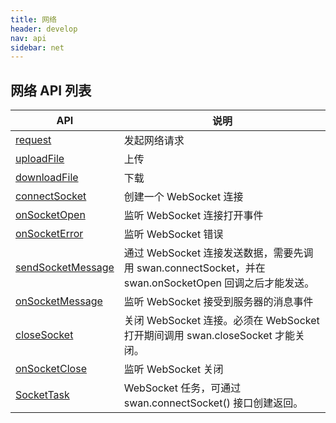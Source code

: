 ```yaml
---
title: 网络
header: develop
nav: api
sidebar: net
---
```



网络 API 列表
---
|API | 说明 |
|---- | ---- |
|<a href="https://smartprogram.baidu.com/docs/develop/api/net_request/#request">request</a>  | 发起网络请求 |
|<a href="https://smartprogram.baidu.com/docs/develop/api/net_uploadFile/#uploadFile">uploadFile</a>| 上传 |
|<a href="https://smartprogram.baidu.com/docs/develop/api/net_uploadFile/#downloadFile">downloadFile</a> |下载  |  
|<a href="https://smartprogram.baidu.com/docs/develop/api/net_webSocket/#connectSocket">connectSocket</a>|创建一个 WebSocket 连接|
|<a href="https://smartprogram.baidu.com/docs/develop/api/net_webSocket/#onSocketOpen">onSocketOpen</a>|监听 WebSocket 连接打开事件|
|<a href="https://smartprogram.baidu.com/docs/develop/api/net_webSocket/#onSocketError">onSocketError</a>|监听 WebSocket 错误|
|<a href="https://smartprogram.baidu.com/docs/develop/api/net_webSocket/#sendSocketMessage">sendSocketMessage</a>|通过 WebSocket 连接发送数据，需要先调用 swan.connectSocket，并在 swan.onSocketOpen 回调之后才能发送。|
|<a href="https://smartprogram.baidu.com/docs/develop/api/net_webSocket/#onSocketMessage">onSocketMessage</a>|监听 WebSocket 接受到服务器的消息事件|
|<a href="https://smartprogram.baidu.com/docs/develop/api/net_webSocket/#clouseSocketMessage">closeSocket</a>|关闭 WebSocket 连接。必须在 WebSocket 打开期间调用 swan.closeSocket 才能关闭。|
|<a href="https://smartprogram.baidu.com/docs/develop/api/net_webSocket/#onSocketClose">onSocketClose</a>|监听 WebSocket 关闭|
|<a href="https://smartprogram.baidu.com/docs/develop/api/net_webSocket/#SocketTask">SocketTask</a>|WebSocket 任务，可通过 swan.connectSocket() 接口创建返回。|


<!-- 网络 API 使用注意事项
--- -->




<!-- ### 服务器域名配置

每个智能小程序需要事先设置一个通讯域名，小程序可以跟指定的域名与进行网络通信。包括普通 HTTPS 请求（request）、上传文件（uploadFile）、下载文件（downloadFile) 和 WebSocket 通信（connectSocket）。
### 配置流程

服务器域名请在 “智能小程序后台->设置->开发设置-><a href="https://smartprogram.baidu.com/mappconsole/main/set?appId=11182003&tabCur=1">服务器域名</a>” 中进行配置，配置时需要注意：
*    域名只支持 https (request、uploadFile、downloadFile) 和 wss (socket) 协议；
*    域名不能使用 IP 地址、localhost或端口号；
*    域名必须经过 ICP 备案；
*    出于安全考虑，openapi.baidu.com 不能被配置为服务器域名，相关API也不能在小程序内调用。开发者应将 App Secret 保存到自有后台服务器中，通过服务器使用App Secret获取 access_token，并调用相关 API；
*    对于每个接口，分别可以配置最多 20 个域名。 -->


<!-- 请求
-----

### request

**解释：**发起网络请求

**方法参数：**Object

**Object参数说明：**

|参数名 |类型  |必填 | 默认值 |说明|
|---- | ---- | ---- | ----|----|
|url |String | 是   ||    开发者服务器接口地址|
|data  |  Object/String  | 否  ||     请求的参数|
|header | Object | 否    ||   设置请求的 header，header 中不能设置 Referer|
|method | String | 否  | GET （需大写）|有效值：OPTIONS, GET, HEAD, POST, PUT, DELETE|
|dataType   | String | 否  | json  |  如果设为 json，会尝试对返回的数据做一次 JSON.parse|
|success |Function    |否 ||      收到开发者服务成功返回的回调函数|
|fail |   Function|    否  ||     接口调用失败的回调函数|
|complete  |  Function  |  否   ||    接口调用结束的回调函数（调用成功、失败都会执行）|


**success 返回参数说明：**

|参数 | 类型 | 说明  |
|---- | ---- | ---- |
|data  |  Object/String  | 开发者服务器返回的数据|
|statusCode | Number | 开发者服务器返回的 HTTP 状态码|
|header | Object | 开发者服务器返回的 HTTP Response Header|

**data 数据说明：**

最终发送给服务器的数据是 String 类型，如果传入的 data 不是 String 类型，会被转换成 String 。转换规则如下：

1、对于 GET 方法的数据，会将数据转换成 query string（encodeURIComponent(k)=encodeURIComponent(v)&encodeURIComponent(k)=encodeURIComponent(v)...）
2、对于 POST 方法且 header['content-type'] 为 application/json 的数据，会对数据进行 JSON 序列化
3、对于 POST 方法且 header['content-type'] 为 application/x-www-form-urlencoded 的数据，会将数据转换成 query string （encodeURIComponent(k)=encodeURIComponent(v)&encodeURIComponent(k)=encodeURIComponent(v)...）

**示例：**

```js
swan.request({
    url: 'https://smartprogram.baidu.com/xxx', //开发者服务器接口地址
    method: 'GET',
    dataType: 'json',
    data: {
        key: 'value'
    },
    header: {
        'content-type': 'application/json' // 默认值
    },
    success: function (res) {
        console.log(res.data);
    },
    fail: function (err) {
        console.log('错误码：' + err.errCode);
        console.log('错误信息：' + err.errMsg);
    }
});
```

**返回值：**

返回一个 requestTask 对象，通过 requestTask，可中断请求任务。

**requestTask 对象的方法列表：**

|方法 | 参数 | 说明  |
|---- | ---- | ---- |
|abort  |      | 中断请求任务 |

**示例：**

```js
const requestTask = swan.request({
    url: 'test.php', //仅为示例，并非真实的接口地址
    data: {
        x: '' ,
        y: ''
    },
    header: {
        'content-type': 'application/json'
    },
    success: function(res) {
        console.log(res.data)
    }
});
//取消请求任务
requestTask.abort();
```

**Bug & Tip**
1、tip: content-type 默认为 'application/json'。
2、tip: url 中不能有端口。

上传、下载
-----

### uploadFile

**解释：**将本地资源上传到开发者服务器，客户端发起一个 HTTPS POST 请求，其中 `content-type` 为 `multipart/form-data`
如页面通过 swan.chooseImage 等接口获取到一个本地资源的临时文件路径后，可通过此接口将本地资源上传到指定服务器。

**方法参数：**Object

**Object参数说明：**

|参数 | 类型 | 必填 | 说明|
|---- | ---- | ---- | ----|
|url |String | 是  | 开发者服务器 url|
|filePath  |  String | 是  | 要上传文件资源的路径|
|name  |  String | 是 |  文件对应的 key , 开发者在服务器端通过这个 key 可以获取到文件二进制内容|
|header | Object  |否 |  HTTP 请求 Header, header 中不能设置 Referer|
|formData  |  Object  |否  | HTTP 请求中其他额外的 form data|
|success| Function |   否 |  接口调用成功的回调函数|
|fail   | Function |   否  | 接口调用失败的回调函数|
|complete  |  Function  |  否  | 接口调用结束的回调函数（调用成功、失败都会执行）|

**success返回参数说明：**

|参数 | 类型 | 说明|
|---- | ---- | ---- |
|data   | String  |开发者服务器返回的数据|
|statusCode | Number | 开发者服务器返回的 HTTP 状态码|

**示例：**

```js
swan.chooseImage({
    success: function (res) {
        swan.uploadFile({
            url: 'https://smartprogram.baidu.com/xxx', // 开发者服务器 url
            filePath: res.tempFilePaths[0], // 要上传文件资源的路径
            name: 'myfile',
            success: function (res) {
                console.log(res.statusCode);
            },
            fail: function (err) {
                console.log('错误码：' + err.errCode);
                console.log('错误信息：' + err.errMsg);
            }
        });
    }
});
```

**返回值：**

返回一个`uploadTask`对象，通过`uploadTask`，可监听上传进度变化事件，以及取消上传任务。

**uploadTask 对象的方法列表：**

|方法 | 类型 | 说明|
|---- | ---- | ---- |
|onProgressUpdate   | callback  |监听上传进度变化|
|abort |  | 中断上传任务|

**onProgressUpdate 返回参数说明：**

|参数 | 类型 | 说明|
|---- | ---- | ---- |
|progress   | Number  |上传进度百分比|
|totalBytesSent   | Number  |已经上传的数据长度，单位 Bytes|
|totalBytesExpectedToSend   | Number  |预期需要上传的数据总长度，单位 Bytes|

**示例：**

```js
const uploadTask = swan.uploadFile({
    url: 'https://smartprogram.baidu.com/xxx', //开发者服务器 url
    filePath: res.tempFilePaths[0], // 要上传文件资源的路径
    name: 'myfile',
    success: function (res){
        console.log(res.statusCode);
    },
    fail: function (err) {
        console.log('错误码：' + err.errCode);
        console.log('错误信息：' + err.errMsg);
    }
});

uploadTask.onProgressUpdate(res => {
    console.log('上传进度', res.progress)
    console.log('已经上传的数据长度', res.totalBytesSent)
    console.log('预期需要上传的数据总长度', res.totalBytesExpectedToSend)
});

uploadTask.abort(); // 取消上传任务
```

### downloadFile

**解释：**下载文件资源到本地，客户端直接发起一个 HTTP GET 请求，返回文件的本地临时路径

**方法参数：**Object

**Object参数说明：**

|参数 | 类型 | 必填 | 说明|
|---- | ---- | ---- | ----|
|url |String | 是  | 下载资源的 url|
|header | Object  |否  | HTTP 请求 Header，header 中不能设置 Referer|
|success |Function |   否  | 下载成功后以 tempFilePath 的形式传给页面，res = {tempFilePath: '文件的临时路径'}|
|fail   | Function   | 否  | 接口调用失败的回调函数|
|complete  |  Function  |  否  | 接口调用结束的回调函数（调用成功、失败都会执行）|

**注意：文件的临时路径，在智能小程序本次启动期间可以正常使用，如需持久保存，需再主动调用 swan.saveFile，才能在智能小程序下次启动时访问得到。注：请在 header 中指定合理的 Content-Type 字段，以保证客户端正确处理文件类型**

**success返回参数说明：**

|参数 | 类型 | 说明|
|---- | ---- | ---- |
|tempFilePath  |  String  |临时文件路径，下载后的文件会存储到一个临时文件|
|statusCode | Number | 开发者服务器返回的 HTTP 状态码|

**示例：**

```js
swan.downloadFile({
    url: 'https://smartprogram.baidu.com/xxx', //仅为示例，并非真实的资源
    success: function (res) {
        //下载成功
        if (res.statusCode === 200) {
            console.log("临时文件路径" + res.tempFilePath);
        }
    },
    fail: function (err) {
        console.log('错误码：' + err.errCode);
        console.log('错误信息：' + err.errMsg);
    }
});
```

**返回值：**
返回一个 downloadTask 对象，通过 downloadTask ，可监听下载进度变化事件，以及取消下载任务。

**downloadTask 对象的方法列表：**

|方法 | 类型 | 说明|
|---- | ---- | ---- |
|onProgressUpdate   | callback  |监听上传进度变化|
|abort |  | 中断下载任务|

**onProgressUpdate 返回参数说明：**

|参数 | 类型 | 说明|
|---- | ---- | ---- |
|progress   | Number  |下载进度百分比|
|totalBytesWritten   | Number  |已经下载的数据长度，单位 Bytes|
|totalBytesExpectedToWrite   | Number  |预期需要下载的数据总长度，单位 Bytes|

**示例：**

```js
const downloadTask = swan.downloadFile({
    url: 'https://smartprogram.baidu.com/xxx', //开发者服务器 url
    success: function (res){
        console.log(res.tempFilePath);
    },
    fail: function (err) {
        console.log('错误码：' + err.errCode);
        console.log('错误信息：' + err.errMsg);
    }
});

downloadTask.onProgressUpdate(res => {
    console.log('下载进度', res.progress);
    console.log('已经下载的数据长度', res.totalBytesWritten);
    console.log('预期需要下载的数据总长度', res.totalBytesExpectedToWrite);
});

downloadTask.abort(); // 取消下载任务
```

**Bug & Tip**

1、tip: uploadFile 上传文件大小限制为 25M。

WebSocket
-----

### connectSocket

**解释：**创建一个 WebSocket 连接。

**参数：**Object

**基础库 1.9.4 之前，一个智能小程序同时只能有一个 WebSocket 连接，如果当前已存在一个 WebSocket 连接，会自动关闭该连接，并重新创建一个 WebSocket 连接。基础库版本 1.9.4 及以后，支持存在多个 WebSokcet 连接，每次成功调用 swan.connectSocket 会返回一个新的 SocketTask。**

**Object参数说明：**

|属性名 |类型  |　是否必须|说明|
|---- | ---- |--- |---- |
|url| String | 是 | 开发者服务器接口地址，必须是 wss 协议，且域名必须是后台配置的合法域名|
|protocolsArray| StringArray | 否 | 子协议数组|
|success| Function | 否 |接口调用成功的回调函数|
|fail | Function | 否 |接口调用失败的回调函数|
|complete| Function | 否 | 接口调用结束的回调函数（调用成功、失败都会执行）|

**示例：**

```js
swan.connectSocket({
    url: 'wss://example.baidu.com'
});
```

### onSocketOpen

**解释：**监听 WebSocket 连接打开事件。

**参数：**CALLBACK

**callback 回调结果说明：**

|属性名 |类型  |　说明|
|---- | ---- |--- |---- |
|header| object | 连接成功的 HTTP 响应 Header|

**示例：**

```js
swan.connectSocket({
    url: 'wss://example.baidu.com'
});
swan.onSocketOpen(function(res) {
    console.log('WebSocket连接已打开！', res.header);
});
```

### onSocketError

**解释：**监听 WebSocket 错误

**参数：**CALLBACK

**示例：**
```js
swan.connectSocket({
    url: 'wss://example.baidu.com'
});
swan.onSocketError(function (res) {
    console.log('WebSocket连接打开失败，请检查！');
});
```

### sendSocketMessage

**解释：**通过 WebSocket 连接发送数据，需要先调用 swan.connectSocket，并在 swan.onSocketOpen 回调之后才能发送。

**参数：**Object

**Object参数说明：**

|属性名 |类型  |　是否必须|说明|
|---- | ---- |--- |---- |
|data| String/ArrayBuffer | 是 | 需要发送的内容|
|success   |Function  |  否  | 接口调用成功的回调函数 |
|fail  |Function  |  否 |  接口调用失败的回调函数|
|complete   | Function   | 否 |  接口调用结束的回调函数（调用成功、失败都会执行）|

**示例：**

```js
swan.connectSocket({
    url: 'wss://example.baidu.com'
});
swan.onSocketOpen(function() {
    swan.sendSocketMessage({
        data: 'baidu'
    });
});
```

### onSocketMessage

**解释：**监听 WebSocket 接受到服务器的消息事件

**参数：**CALLBACK

**callback 回调结果说明：**

|属性名 |类型  |　说明|
|---- | ---- |--- |---- |
|data| String/ArrayBuffer | 服务器返回的消息|

**示例：**

```js
swan.connectSocket({
    url: 'wss://example.baidu.com'
});
swan.onSocketOpen(function () {
    swan.sendSocketMessage({
        data: 'baidu'
    });
});
swan.onSocketMessage(function (res) {
    console.log('收到服务器内容：', res.data);
});
```

### closeSocket

**解释：**关闭 WebSocket 连接。
必须在 WebSocket 打开期间调用 swan.closeSocket 才能关闭。

**参数：**Object

**Object参数说明：**

|属性名 |类型  |　是否必须|说明|
|---- | ---- |--- |---- |
|code| Number | 否 | 一个数字值表示关闭连接的状态号，表示连接被关闭的原因。如果这个参数没有被指定，默认的取值是1000 （表示正常连接关闭）|
|reason| String | 否 | 一个可读的字符串，表示连接被关闭的原因。这个字符串必须是不长于123字节的 UTF-8 文本（不是字符）|
|success   |Function  |  否  | 接口调用成功的回调函数 |
|fail  |Function  |  否 |  接口调用失败的回调函数|
|complete   | Function   | 否 |  接口调用结束的回调函数（调用成功、失败都会执行）|

**示例：**

```js
swan.connectSocket({
    url: 'wss://example.baidu.com',
    success: function (res) {
        swan.closeSocket();
    }
});
```

### onSocketClose

**解释：**监听 WebSocket 关闭。

**参数：**CALLBACK

**示例：**

```js
swan.connectSocket({
    url: 'wss://example.baidu.com'
});

swan.onSocketClose(function (res) {
    console.log('WebSocket 已关闭！');
})

swan.onSocketOpen(function () {
    swan.closeSocket();
});
```

### SocketTask

**解释：**WebSocket 任务，可通过 swan.connectSocket() 接口创建返回。

**方法**

#### SocketTask.send

通过 WebSocket 连接发送数据。

**Object参数说明：**

|属性名 |类型  |　是否必须|说明|
|---- | ---- |--- |---- |
|data| String/ArrayBuffer | 是 | 需要发送的内容|
|success   |Function  |  否  | 接口调用成功的回调函数 |
|fail  |Function  |  否 |  接口调用失败的回调函数|
|complete   | Function   | 否 |  接口调用结束的回调函数（调用成功、失败都会执行）|

#### SocketTask.close

**Object参数说明：**

|属性名 |类型  |　是否必须|说明|
|---- | ---- |--- |---- |
|code| Number | 否 | 一个数字值表示关闭连接的状态号，表示连接被关闭的原因。如果这个参数没有被指定，默认的取值是1000 （表示正常连接关闭）|
|reason| String | 否 | 一个可读的字符串，表示连接被关闭的原因。这个字符串必须是不长于123字节的 UTF-8 文本（不是字符）|
|success   |Function  |  否  | 接口调用成功的回调函数 |
|fail  |Function  |  否 |  接口调用失败的回调函数|
|complete   | Function   | 否 |  接口调用结束的回调函数（调用成功、失败都会执行）|

#### SocketTask.onOpen

监听 WebSocket 连接打开事件。

#### SocketTask.onClose

监听 WebSocket 连接关闭事件。

#### SocketTask.onError

监听 WebSocket 错误。

#### SocketTask.onMessage

监听 WebSocket 接受到服务器的消息事件。

**callback 回调结果说明：**

|属性名 |类型  |　说明|
|---- | ---- |--- |---- |
|data| String/ArrayBuffer | 服务器返回的消息| -->
